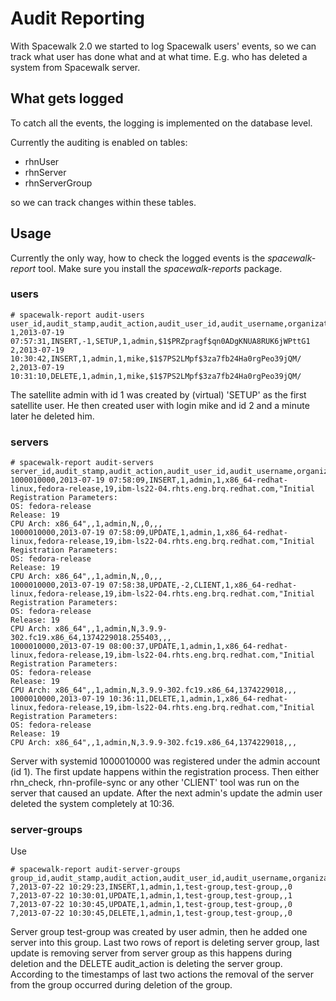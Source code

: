 # Audit Reporting



With Spacewalk 2.0 we started to log Spacewalk users' events, so we can track what user has done what and at what time.
E.g. who has deleted a system from Spacewalk server. 
## What gets logged



To catch all the events, the logging is implemented on the database level.

Currently the auditing is enabled on tables:
 - rhnUser
 - rhnServer
 - rhnServerGroup

so we can track changes within these tables.
## Usage



Currently the only way, how to check the logged events is the *spacewalk-report* tool. Make sure you install the *spacewalk-reports* package.
### users




    # spacewalk-report audit-users
    user_id,audit_stamp,audit_action,audit_user_id,audit_username,organization_id,username,password
    1,2013-07-19 07:57:31,INSERT,-1,SETUP,1,admin,$1$PRZpragf$qn0ADgKNUA8RUK6jWPttG1
    2,2013-07-19 10:30:42,INSERT,1,admin,1,mike,$1$7PS2LMpf$3za7fb24Ha0rgPeo39jQM/
    2,2013-07-19 10:31:10,DELETE,1,admin,1,mike,$1$7PS2LMpf$3za7fb24Ha0rgPeo39jQM/

The satellite admin with id 1 was created by (virtual) 'SETUP' as the first satellite user.
He then created user with login mike and id 2 and a minute later he deleted him.
### servers




    # spacewalk-report audit-servers
    server_id,audit_stamp,audit_action,audit_user_id,audit_username,organization_id,architecture,os,release,name,description,info,creator_id,creator_login,auto_update,running_kernel,last_boot,provision_state,channels_last_changed,cobbler_id
    1000010000,2013-07-19 07:58:09,INSERT,1,admin,1,x86_64-redhat-linux,fedora-release,19,ibm-ls22-04.rhts.eng.brq.redhat.com,"Initial Registration Parameters:
    OS: fedora-release
    Release: 19
    CPU Arch: x86_64",,1,admin,N,,0,,,
    1000010000,2013-07-19 07:58:09,UPDATE,1,admin,1,x86_64-redhat-linux,fedora-release,19,ibm-ls22-04.rhts.eng.brq.redhat.com,"Initial Registration Parameters:
    OS: fedora-release
    Release: 19
    CPU Arch: x86_64",,1,admin,N,,0,,,
    1000010000,2013-07-19 07:58:38,UPDATE,-2,CLIENT,1,x86_64-redhat-linux,fedora-release,19,ibm-ls22-04.rhts.eng.brq.redhat.com,"Initial Registration Parameters:
    OS: fedora-release
    Release: 19
    CPU Arch: x86_64",,1,admin,N,3.9.9-302.fc19.x86_64,1374229018.255403,,,
    1000010000,2013-07-19 08:00:37,UPDATE,1,admin,1,x86_64-redhat-linux,fedora-release,19,ibm-ls22-04.rhts.eng.brq.redhat.com,"Initial Registration Parameters:
    OS: fedora-release
    Release: 19
    CPU Arch: x86_64",,1,admin,N,3.9.9-302.fc19.x86_64,1374229018,,,
    1000010000,2013-07-19 10:36:11,DELETE,1,admin,1,x86_64-redhat-linux,fedora-release,19,ibm-ls22-04.rhts.eng.brq.redhat.com,"Initial Registration Parameters:
    OS: fedora-release
    Release: 19
    CPU Arch: x86_64",,1,admin,N,3.9.9-302.fc19.x86_64,1374229018,,,

Server with systemid 1000010000 was registered under the admin account (id 1). The first update happens within the registration process.
Then either rhn_check, rhn-profile-sync or any other 'CLIENT' tool was run on the server that caused an update. After the next admin's update the admin user deleted the system completely at 10:36.
### server-groups



Use

    # spacewalk-report audit-server-groups
    group_id,audit_stamp,audit_action,audit_user_id,audit_username,organization_id,group_name,group_description,max_members,current_members
    7,2013-07-22 10:29:23,INSERT,1,admin,1,test-group,test-group,,0
    7,2013-07-22 10:30:01,UPDATE,1,admin,1,test-group,test-group,,1
    7,2013-07-22 10:30:45,UPDATE,1,admin,1,test-group,test-group,,0
    7,2013-07-22 10:30:45,DELETE,1,admin,1,test-group,test-group,,0

Server group test-group was created by user admin, then he added one server into this group. Last two rows of report is deleting server group, last update is removing server from server group as this happens during deletion and the DELETE audit_action is deleting the server group. According to the timestamps of last two actions the removal of the server from the group occurred during deletion of the group.